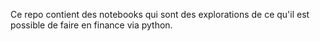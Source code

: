 Ce repo contient des notebooks qui sont des explorations de ce qu'il est possible de faire en finance via python.
